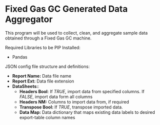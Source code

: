 # Fixed Gas GC Generated Data Aggregator
This program will be used to collect, clean, and aggregate sample data obtained through a Fixed Gas GC machine. 

Required Libraries to be PIP Installed:
- Pandas

JSON config file structure and definitions:
- <b>Report Name:</b> Data file name
- <b>Report Ext:</b> Data file extension
- <b>DataSheets:</b>:
    - <b>Headers Bool</b>: If <i>TRUE</i>, import data from specified columns. If <i>FALSE</i>, import data form all 
    columns
    - <b>Headers NM:</b> Columns to import data from, if required
    - <b>Transpose Bool:</b> If <i>TRUE</i>, transpose imported data.
    - <b>Data Map:</b> Data dictionary that maps existing data labels to desired export-table column names
